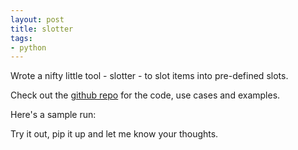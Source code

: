 ```yaml
---
layout: post
title: slotter
tags:
- python
---
```


Wrote a nifty little tool - slotter - to slot items into pre-defined slots.

Check out the [github repo](https://github.com/saurabh-hirani/slotter) for the code, use cases and examples.

Here's a sample run:

<script type="text/javascript" src="https://asciinema.org/a/8mm8f0qqurk4rqt90drkpvp1b.js" id="asciicast-8mm8f0qqurk4rqt90drkpvp1b" async></script>

Try it out, pip it up and let me know your thoughts.
